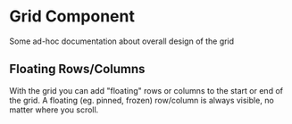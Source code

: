 # Grid Component
Some ad-hoc documentation about overall design of the grid

## Floating Rows/Columns
With the grid you can add "floating" rows or columns to the start or end of the grid. A floating (eg. pinned, frozen) row/column is always visible, no matter where you scroll.